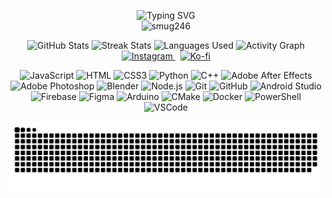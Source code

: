 <p align="center">
  <img src="https://readme-typing-svg.demolab.com?font=Cascadia+Code&weight=900&size=30&pause=1000&color=F7F7F7&center=true&random=true&width=435&lines=Small+Dev" alt="Typing SVG" /><br>
  <img src="https://komarev.com/ghpvc/?username=warfin123&label=Views&color=ffb000&style=flat" alt="smug246" />
</p>

<p align="center">
  <img src="https://github-readme-stats.vercel.app/api?username=WarFiN123&theme=vision-friendly-dark&locale=en&hide_border=true&custom_title=GitHub%20Stats" alt="GitHub Stats" height="253" />
  <img src="https://github-readme-streak-stats.herokuapp.com?user=WarFiN123&theme=highcontrast&hide_border=true" alt="Streak Stats" height="230" />
  <img src="https://github-readme-stats.vercel.app/api/top-langs?username=WarFiN123&locale=en&hide_title=false&layout=compact&card_width=320&langs_count=5&theme=vision-friendly-dark&hide_border=true&custom_title=Languages%20Used" alt="Languages Used" height="300" />
  <img src="https://github-readme-activity-graph.vercel.app/graph?username=WarFiN123&hide_border=true&theme=high-contrast&title_color=ffb000&line=ffb000&radius=169&area=true&area_color=785ef0" alt="Activity Graph" height="205" /><br>
  <a href='https://www.instagram.com/warfin_123/' target="_blank"><img alt='Instagram' src='https://img.shields.io/badge/Instagram-100000?style=for-the-badge&logo=Instagram&logoColor=white&labelColor=black&color=ffb000'/>
  </a>&nbsp
  <a href='https://ko-fi.com/warfin' target="_blank"><img alt='Ko-fi' src='https://img.shields.io/badge/Kofi-100000?style=for-the-badge&logo=Ko-fi&logoColor=white&labelColor=black&color=ffb000'/></a><br>
</p>

<p align="center">
  <img src="https://simpleicons.vercel.app/javascript/ffb000" height="30" alt="JavaScript" />
  <img src="https://simpleicons.vercel.app/html5/ffb000" height="30" alt="HTML" />
  <img src="https://simpleicons.vercel.app/css3/ffb000" height="30" alt="CSS3" />
  <img src="https://simpleicons.vercel.app/python/ffb000" height="30" alt="Python" />
  <img src="https://simpleicons.vercel.app/cplusplus/ffb000" height="30" alt="C++" />
  <img src="https://simpleicons.vercel.app/adobeaftereffects/ffb000" height="30" alt="Adobe After Effects" />
  <img src="https://simpleicons.vercel.app/adobephotoshop/ffb000" height="30" alt="Adobe Photoshop" />
  <img src="https://simpleicons.vercel.app/blender/ffb000" height="30" alt="Blender" />
  <img src="https://simpleicons.vercel.app/nodedotjs/ffb000" height="30" alt="Node.js" />
  <img src="https://simpleicons.vercel.app/git/ffb000" height="30" alt="Git" />
  <img src="https://simpleicons.vercel.app/github/ffb000" height="30" alt="GitHub" />
  <img src="https://simpleicons.vercel.app/androidstudio/ffb000" height="30" alt="Android Studio" />
  <img src="https://simpleicons.vercel.app/firebase/ffb000" height="30" alt="Firebase" />
  <img src="https://simpleicons.vercel.app/figma/ffb000" height="30" alt="Figma" />
  <img src="https://simpleicons.vercel.app/arduino/ffb000"  height="30" alt="Arduino" />
  <img src="https://simpleicons.vercel.app/cmake/ffb000"  height="30" alt="CMake" />
  <img src="https://simpleicons.vercel.app/docker/ffb000"  height="30" alt="Docker" />
  <img src="https://simpleicons.vercel.app/arc/ffb000"  height="30" alt="PowerShell" />
  <img src="https://simpleicons.vercel.app/codeium/ffb000"  height="30" alt="VSCode" />
</p>

<p align="center">
  <img src="https://raw.githubusercontent.com/WarFiN123/WarFiN123/output/snake.svg" alt="Snake animation" />
</p>
